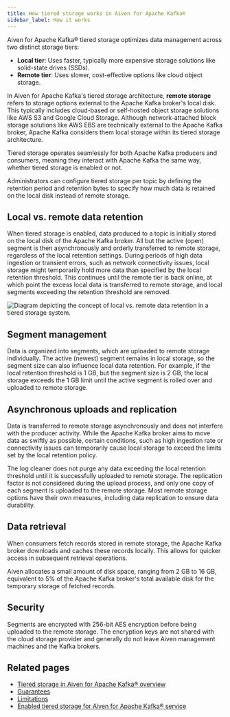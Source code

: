```yaml
---
title: How tiered storage works in Aiven for Apache Kafka®
sidebar_label: How it works
---
```


Aiven for Apache Kafka® tiered storage optimizes data management across two distinct storage tiers:

- **Local tier**: Uses faster, typically more expensive storage solutions
  like solid-state drives (SSDs).
- **Remote tier**: Uses slower, cost-effective options like cloud object storage.

In Aiven for Apache Kafka's tiered storage architecture, **remote storage** refers to
storage options external to the Apache Kafka broker's
local disk. This typically includes cloud-based or self-hosted object
storage solutions like AWS S3 and Google Cloud Storage. Although
network-attached block storage solutions like AWS EBS are technically
external to the Apache Kafka broker, Apache Kafka considers them local storage
within its tiered storage architecture.

Tiered storage operates seamlessly for both Apache Kafka producers and consumers,
meaning they interact with Apache Kafka the same way, whether tiered storage is
enabled or not.

Administrators can configure tiered storage per topic by defining the
retention period and retention bytes to specify how much data is retained on the local
disk instead of remote storage.

## Local vs. remote data retention

When tiered storage is enabled, data produced to a topic is initially stored on the
local disk of the Apache Kafka broker. All but the active (open) segment is then
asynchronously and orderly transferred to remote storage, regardless of the
local retention settings.
During periods of high data ingestion or transient errors, such as network connectivity
issues, local storage might temporarily hold more data than specified by the local
retention threshold. This continues until the remote tier is back online, at which
point the excess local data is transferred to remote storage, and local segments
exceeding the retention threshold are removed.

![Diagram depicting the concept of local vs. remote data retention in a tiered storage system.](/images/content/products/kafka/tiered-storage/data-retention.png)

## Segment management

Data is organized into segments, which are uploaded to remote storage
individually. The active (newest) segment remains in local storage,
so the segment size can also influence local data
retention. For example, if the local retention threshold is 1 GB, but the segment size
is 2 GB, the local storage exceeds the 1 GB limit until the active segment is rolled
over and uploaded to remote storage.

## Asynchronous uploads and replication

Data is transferred to remote storage asynchronously and does not
interfere with the producer activity. While the Apache Kafka broker aims to
move data as swiftly as possible, certain conditions, such as high
ingestion rate or connectivity issues can temporarily cause local storage to
exceed the limits set by the local retention policy.

The log cleaner does not purge any data exceeding the local retention threshold until
it is successfully uploaded to remote storage. The replication factor is not considered
during the upload process, and only one copy of each segment is uploaded to the remote
storage. Most remote storage options have their own measures, including data
replication to ensure data durability.

## Data retrieval

When consumers fetch records stored in remote storage, the Apache Kafka broker
downloads and caches these records locally. This allows for quicker
access in subsequent retrieval operations.

Aiven allocates a small amount of disk space, ranging from 2 GB to 16 GB,
equivalent to 5% of the Apache Kafka broker's total available disk for the
temporary storage of fetched records.

## Security

Segments are encrypted with 256-bit AES encryption before being uploaded
to the remote storage. The encryption keys are not shared with the cloud
storage provider and generally do not leave Aiven management machines
and the Kafka brokers.

## Related pages

-   [Tiered storage in Aiven for Apache Kafka® overview](/docs/products/kafka/concepts/kafka-tiered-storage)
-   [Guarantees](/docs/products/kafka/concepts/tiered-storage-guarantees)
-   [Limitations](/docs/products/kafka/concepts/tiered-storage-limitations)
-   [Enabled tiered storage for Aiven for Apache Kafka® service](/docs/products/kafka/howto/enable-kafka-tiered-storage)
